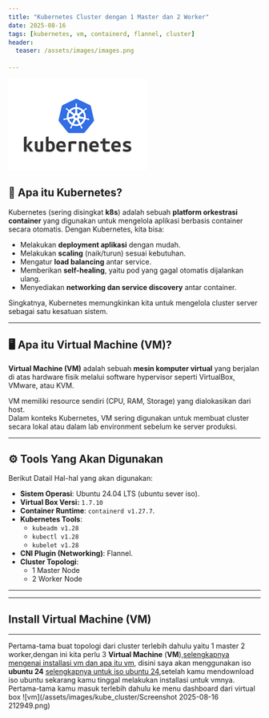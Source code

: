 ```yaml
---
title: "Kubernetes Cluster dengan 1 Master dan 2 Worker"
date: 2025-08-16
tags: [kubernetes, vm, containerd, flannel, cluster]
header:
  teaser: /assets/images/images.png

---
```

![kubelogo](/assets/images/images.png)

## 📖 Apa itu Kubernetes?
Kubernetes (sering disingkat **k8s**) adalah sebuah **platform orkestrasi container** yang digunakan untuk mengelola aplikasi berbasis container secara otomatis. Dengan Kubernetes, kita bisa:

- Melakukan **deployment aplikasi** dengan mudah.  
- Melakukan **scaling** (naik/turun) sesuai kebutuhan.  
- Mengatur **load balancing** antar service.  
- Memberikan **self-healing**, yaitu pod yang gagal otomatis dijalankan ulang.  
- Menyediakan **networking dan service discovery** antar container.  

Singkatnya, Kubernetes memungkinkan kita untuk mengelola cluster server sebagai satu kesatuan sistem.

---

## 🖥️ Apa itu Virtual Machine (VM)?
**Virtual Machine (VM)** adalah sebuah **mesin komputer virtual** yang berjalan di atas hardware fisik melalui software hypervisor seperti VirtualBox, VMware, atau KVM.  

VM memiliki resource sendiri (CPU, RAM, Storage) yang dialokasikan dari host.  
Dalam konteks Kubernetes, VM sering digunakan untuk membuat cluster secara lokal atau dalam lab environment sebelum ke server produksi.

---

## ⚙️ Tools Yang Akan Digunakan
Berikut Datail Hal-hal yang akan digunakan:

- **Sistem Operasi**: Ubuntu 24.04 LTS (ubuntu sever iso).
- **Virtual Box Versi:** `1.7.10`
- **Container Runtime**: `containerd v1.27.7`.  
- **Kubernetes Tools**:  
  - `kubeadm v1.28`  
  - `kubectl v1.28`  
  - `kubelet v1.28`  
- **CNI Plugin (Networking)**: Flannel.  
- **Cluster Topologi**:  
  - 1 Master Node  
  - 2 Worker Node  
---


---
## Install Virtual Machine (VM)
---
Pertama-tama buat topologi dari cluster terlebih dahulu yaitu 1 master 2 worker,dengan ini
kita perlu 3 **Virtual Machine** (**VM**),[selengkapnya mengenai installasi vm dan apa itu vm](https://www.virtualbox.org/),
disini saya akan menggunakan iso **ubuntu 24** [selengkapnya untuk iso ubuntu 24](https://ubuntu.com/download/server),setelah kamu mendownload iso ubuntu 
sekarang kamu tinggal melakukan installasi untuk vmnya.
Pertama-tama kamu masuk terlebih dahulu ke menu dashboard dari virtual box
![vm](/assets/images/kube_cluster/Screenshot 2025-08-16 212949.png)

